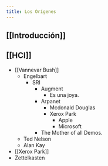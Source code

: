 ```yaml
---
title: Los Orígenes
---
```


## [[Introducción]]
## [[HCI]]
- [[Vannevar Bush]]
    - Engelbart
        - SRI
            - Augment
                - Es una joya.
            - Arpanet
                - Mcdonald Douglas
                - Xerox Park
                    - Apple
                    - Microsoft
            - The Mother of all Demos.
    - Ted Nelson
    - Alan Kay
- [[Xerox Park]]
- Zettelkasten
